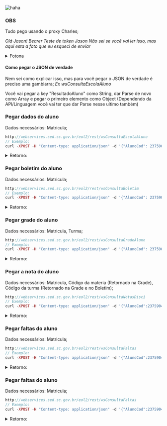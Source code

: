 ![haha](https://www.infoescola.com/wp-content/uploads/2009/12/bandeira-de-santa-catarina.jpg)

### OBS
Tudo pego usando o proxy Charles;

*Olá Jason! Bearer Teste de token Jason*
*Não sei se você vai ler isso, mas aqui esta a foto que eu esqueci de enviar*
<details>
  <summary>Fotona</summary>
  ![jeiso](https://i.ibb.co/nf3hHQ5/f18ed9c8-ab2b-4c16-892c-6b3f1879b88f.jpg)
</details>

#### Como pegar o JSON de verdade
Nem sei como explicar isso, mas para você pegar o JSON de verdade é preciso uma gambiarra;
*Ex wsConsultaEscolaAluno*

Você vai pegar a key "ResultadoAluno" como String, dar Parse de novo como Array e pegar o primeiro elemento como Object (Dependendo da API/Linguagem você vai ter que dar Parse nesse ultimo também)

### Pegar dados do aluno

Dados necessários: Matricula;
```php
http://webservices.sed.sc.gov.br/eol2/rest/wsConsultaEscolaAluno
// Exemplo:
curl -XPOST -H "Content-type: application/json" -d '{"AlunoCod": 237590466}' 'http://webservices.sed.sc.gov.br/eol2/rest/wsConsultaEscolaAluno'
```

<details>
  <summary>Retorno: </summary>

```javascript
{"ResultadoAluno":"[{\"AlunoNom\":\"VITOR COM NOME FALSO\",\"AlunoDataNasc\":\"0000-00-00\",\"AlunoCod\":665522331,\"UeCod\":43256,\"UeNom\":\"EEB Cidinha te amo\",\"UeEnd\":\"0\",\"UeNumEnd\":"Dado",\"UeMunNom\":\"0\",\"UeLatitude\":\"0\",\"UeLongitude\":\"0\"}]"}
```
</details>

### Pegar boletim do aluno

Dados necessários: Matricula;
```php
http://webservices.sed.sc.gov.br/eol2/rest/wsConsultaBoletim
// Exemplo:
curl -XPOST -H "Content-type: application/json" -d '{"AlunoCod": 237590466}' 'http://webservices.sed.sc.gov.br/eol2/rest/wsConsultaBoletim'
```

<details>
  <summary>Retorno: </summary>
  
```javascript
{"ResultadoBoletim":"[{\"Turma\":\"60936-4110-M-3-5\",\"AlunoCod\":237590466,\"AlunoDataNasc\":\"0000-00-00\",\"AlunoCEJA\":\"n\",\"NotaFaltaDisciplina\":[{\"DisciplinaNome\":\"BIOLOGIA\",\"DisciplinaCodigo\":255,\"Nota1\":0,\"Falta1\":0,\"Nota2\":0,\"Falta2\":0,\"Nota3\":0,\"Falta3\":0,\"Nota4\":0,\"Falta4\":0,\"NotaExame\":0,\"NotaRecuperacao\":0,\"NotaFinal\":0,\"Liberado1\":\"s\",\"Liberado2\":\"s\",\"Liberado3\":\"s\",\"Liberado4\":\"n\",\"LiberadoExame\":\"s\",\"LiberadoRec\":\"n\"},{\"DisciplinaNome\":\"MATEMÁTICA\",\"DisciplinaCodigo\":301,\"Nota1\":0,\"Falta1\":0,\"Nota2\":0,\"Falta2\":0,\"Nota3\":0,\"Falta3\":0,\"Nota4\":0,\"Falta4\":0,\"NotaExame\":0,\"NotaRecuperacao\":0,\"NotaFinal\":0,\"Liberado1\":\"s\",\"Liberado2\":\"s\",\"Liberado3\":\"s\",\"Liberado4\":\"n\",\"LiberadoExame\":\"s\",\"LiberadoRec\":\"n\"},{\"DisciplinaNome\":\"GEOGRAFIA\",\"DisciplinaCodigo\":302,\"Nota1\":0,\"Falta1\":0,\"Nota2\":0,\"Falta2\":0,\"Nota3\":0,\"Falta3\":0,\"Nota4\":0,\"Falta4\":0,\"NotaExame\":0,\"NotaRecuperacao\":0,\"NotaFinal\":0,\"Liberado1\":\"s\",\"Liberado2\":\"s\",\"Liberado3\":\"s\",\"Liberado4\":\"n\",\"LiberadoExame\":\"s\",\"LiberadoRec\":\"n\"},{\"DisciplinaNome\":\"HISTÓRIA\",\"DisciplinaCodigo\":304,\"Nota1\":0,\"Falta1\":0,\"Nota2\":0,\"Falta2\":0,\"Nota3\":0,\"Falta3\":0,\"Nota4\":0,\"Falta4\":0,\"NotaExame\":0,\"NotaRecuperacao\":0,\"NotaFinal\":0,\"Liberado1\":\"s\",\"Liberado2\":\"s\",\"Liberado3\":\"s\",\"Liberado4\":\"n\",\"LiberadoExame\":\"s\",\"LiberadoRec\":\"n\"},{\"DisciplinaNome\":\"EDUCAÇÃO FÍSICA\",\"DisciplinaCodigo\":307,\"Nota1\":0,\"Falta1\":0,\"Nota2\":0,\"Falta2\":0,\"Nota3\":0,\"Falta3\":0,\"Nota4\":0,\"Falta4\":0,\"NotaExame\":0,\"NotaRecuperacao\":0,\"NotaFinal\":0,\"Liberado1\":\"s\",\"Liberado2\":\"s\",\"Liberado3\":\"s\",\"Liberado4\":\"n\",\"LiberadoExame\":\"s\",\"LiberadoRec\":\"n\"},{\"DisciplinaNome\":\"LÍNGUA ESTRANGEIRA - INGLÊS\",\"DisciplinaCodigo\":319,\"Nota1\":0,\"Falta1\":0,\"Nota2\":0,\"Falta2\":0,\"Nota3\":0,\"Falta3\":0,\"Nota4\":0,\"Falta4\":0,\"NotaExame\":0,\"NotaRecuperacao\":0,\"NotaFinal\":0,\"Liberado1\":\"s\",\"Liberado2\":\"s\",\"Liberado3\":\"s\",\"Liberado4\":\"n\",\"LiberadoExame\":\"s\",\"LiberadoRec\":\"n\"},{\"DisciplinaNome\":\"LÍNGUA PORTUGUESA E LITERATURA\",\"DisciplinaCodigo\":401,\"Nota1\":0,\"Falta1\":0,\"Nota2\":0,\"Falta2\":0,\"Nota3\":0,\"Falta3\":0,\"Nota4\":0,\"Falta4\":0,\"NotaExame\":0,\"NotaRecuperacao\":0,\"NotaFinal\":0,\"Liberado1\":\"s\",\"Liberado2\":\"s\",\"Liberado3\":\"s\",\"Liberado4\":\"n\",\"LiberadoExame\":\"s\",\"LiberadoRec\":\"n\"},{\"DisciplinaNome\":\"SOCIOLOGIA\",\"DisciplinaCodigo\":437,\"Nota1\":0,\"Falta1\":0,\"Nota2\":0,\"Falta2\":0,\"Nota3\":0,\"Falta3\":0,\"Nota4\":0,\"Falta4\":0,\"NotaExame\":0,\"NotaRecuperacao\":0,\"NotaFinal\":0,\"Liberado1\":\"s\",\"Liberado2\":\"s\",\"Liberado3\":\"s\",\"Liberado4\":\"n\",\"LiberadoExame\":\"s\",\"LiberadoRec\":\"n\"},{\"DisciplinaNome\":\"FÍSICA\",\"DisciplinaCodigo\":475,\"Nota1\":0,\"Falta1\":0,\"Nota2\":0,\"Falta2\":0,\"Nota3\":0,\"Falta3\":0,\"Nota4\":0,\"Falta4\":0,\"NotaExame\":0,\"NotaRecuperacao\":0,\"NotaFinal\":0,\"Liberado1\":\"s\",\"Liberado2\":\"s\",\"Liberado3\":\"s\",\"Liberado4\":\"n\",\"LiberadoExame\":\"s\",\"LiberadoRec\":\"n\"},{\"DisciplinaNome\":\"QUÍMICA\",\"DisciplinaCodigo\":513,\"Nota1\":0,\"Falta1\":0,\"Nota2\":0,\"Falta2\":0,\"Nota3\":0,\"Falta3\":0,\"Nota4\":0,\"Falta4\":0,\"NotaExame\":0,\"NotaRecuperacao\":0,\"NotaFinal\":0,\"Liberado1\":\"s\",\"Liberado2\":\"s\",\"Liberado3\":\"s\",\"Liberado4\":\"n\",\"LiberadoExame\":\"s\",\"LiberadoRec\":\"n\"},{\"DisciplinaNome\":\"FILOSOFIA\",\"DisciplinaCodigo\":536,\"Nota1\":0,\"Falta1\":0,\"Nota2\":0,\"Falta2\":0,\"Nota3\":0,\"Falta3\":0,\"Nota4\":0,\"Falta4\":0,\"NotaExame\":0,\"NotaRecuperacao\":0,\"NotaFinal\":0,\"Liberado1\":\"s\",\"Liberado2\":\"s\",\"Liberado3\":\"s\",\"Liberado4\":\"n\",\"LiberadoExame\":\"s\",\"LiberadoRec\":\"n\"},{\"DisciplinaNome\":\"ARTE\",\"DisciplinaCodigo\":628,\"Nota1\":0,\"Falta1\":0,\"Nota2\":0,\"Falta2\":0,\"Nota3\":0,\"Falta3\":0,\"Nota4\":0,\"Falta4\":0,\"NotaExame\":0,\"NotaRecuperacao\":0,\"NotaFinal\":0,\"Liberado1\":\"s\",\"Liberado2\":\"s\",\"Liberado3\":\"s\",\"Liberado4\":\"n\",\"LiberadoExame\":\"s\",\"LiberadoRec\":\"n\"}]}]"}
```
</details>

### Pegar grade do aluno

Dados necessários: Matricula, Turma;
```php
http://webservices.sed.sc.gov.br/eol2/rest/wsConsultaGradeAluno
// Exemplo:
curl -XPOST -H "Content-type: application/json" -d '{"AlunoCod": 237590466,"turmaParm":""}' 'http://webservices.sed.sc.gov.br/eol2/rest/wsConsultaGradeAluno'
```

<details>
  <summary>Retorno: </summary>

```javascript
{"ResultadoAluno":"[{\"Turma\":\"60936-4110-M-3-5\",\"AlunoCod\":237590466,\"dsiciplinas\":[{\"Cd\":\"255\",\"Nm\":\"BIOLOGIA                                \"},{\"Cd\":\"301\",\"Nm\":\"MATEMÁTICA                              \"},{\"Cd\":\"302\",\"Nm\":\"GEOGRAFIA                               \"},{\"Cd\":\"304\",\"Nm\":\"HISTÓRIA                                \"},{\"Cd\":\"307\",\"Nm\":\"EDUCAÇÃO FÍSICA                         \"},{\"Cd\":\"319\",\"Nm\":\"LÍNGUA ESTRANGEIRA - INGLÊS             \"},{\"Cd\":\"401\",\"Nm\":\"LÍNGUA PORTUGUESA E LITERATURA          \"},{\"Cd\":\"437\",\"Nm\":\"SOCIOLOGIA                              \"},{\"Cd\":\"475\",\"Nm\":\"FÍSICA                                  \"},{\"Cd\":\"513\",\"Nm\":\"QUÍMICA                                 \"},{\"Cd\":\"536\",\"Nm\":\"FILOSOFIA                               \"},{\"Cd\":\"628\",\"Nm\":\"ARTE                                    \"}]}]"}
```
</details>

### Pegar a nota do aluno

Dados necessários: Matricula, Código da materia (Retornado na Grade), Código da turma (Retornado na Grade e no Boletim);
```php
http://webservices.sed.sc.gov.br/eol2/rest/wsConsultaNotasDisci
// Exemplo:
curl -XPOST -H "Content-type: application/json" -d '{"AlunoCod":237590466,"DisciCod":"255","turmaParm":"60936-4110-M-3-5"}' 'http://webservices.sed.sc.gov.br/eol2/rest/wsConsultaNotasDisci'
```

<details>
  <summary>Retorno: </summary>

```javascript
{"ResultadoNotas":"{\"DisciplinaNom\":\"\",\"AlunoCod\":237590466,\"DtNascimento\":\"0000-00-00\",\"UeNom\":\"EEB AAAAAAAAA\",\"NotasTurma\":\"60936-4110-M-3-5\",\"AlunoSemNota\":true}"}
```
</details>

### Pegar faltas do aluno

Dados necessários: Matricula;
```php
http://webservices.sed.sc.gov.br/eol2/rest/wsConsultaFaltas
// Exemplo:
curl -XPOST -H "Content-type: application/json" -d '{"AlunoCod":237590466}' 'http://webservices.sed.sc.gov.br/eol2/rest/wsConsultaFaltas'
```

<details>
  <summary>Retorno: </summary>

```javascript
{"ResultadoFaltas":"[{\"AlunoCod\":237590466,\"DtNascimento\":\"0000-00-00\",\"Turma\":\"60936-4110-M-3-5\",\"UeCod\":2343,\"UeNom\":\"EEB AAAAAAAAA\",\"QtdTurmas\":0,\"FaltaDisciplinaWs\":[{\"DisciplinaNom\":\"BIL - BIOLOGIA\",\"DisciplinaCod\":255,\"QtdFaltas\":0},{\"DisciplinaNom\":\"MAT - MATEMÁTICA\",\"DisciplinaCod\":301,\"QtdFaltas\":0},{\"DisciplinaNom\":\"GEO - GEOGRAFIA\",\"DisciplinaCod\":302,\"QtdFaltas\":0},{\"DisciplinaNom\":\"HIS - HISTÓRIA\",\"DisciplinaCod\":304,\"QtdFaltas\":0},{\"DisciplinaNom\":\"EFI - EDUCAÇÃO FÍSICA\",\"DisciplinaCod\":307,\"QtdFaltas\":0},{\"DisciplinaNom\":\"LEI - LÍNGUA ESTRANGEIRA - INGLÊS\",\"DisciplinaCod\":319,\"QtdFaltas\":0},{\"DisciplinaNom\":\"LPL - LÍNGUA PORTUGUESA E LITERATURA\",\"DisciplinaCod\":401,\"QtdFaltas\":0},{\"DisciplinaNom\":\"SOC - SOCIOLOGIA\",\"DisciplinaCod\":437,\"QtdFaltas\":0},{\"DisciplinaNom\":\"FIS - FÍSICA\",\"DisciplinaCod\":475,\"QtdFaltas\":0},{\"DisciplinaNom\":\"QUI - QUÍMICA\",\"DisciplinaCod\":513,\"QtdFaltas\":0},{\"DisciplinaNom\":\"FIL - FILOSOFIA\",\"DisciplinaCod\":536,\"QtdFaltas\":0},{\"DisciplinaNom\":\"ATE - ARTE\",\"DisciplinaCod\":628,\"QtdFaltas\":0}]}]"}
```
</details>

### Pegar faltas do aluno

Dados necessários: Matricula;
```php
http://webservices.sed.sc.gov.br/eol2/rest/wsConsultaFaltas
// Exemplo:
curl -XPOST -H "Content-type: application/json" -d '{"AlunoCod":237590466}' 'http://webservices.sed.sc.gov.br/eol2/rest/wsConsultaFaltas'
```

<details>
  <summary>Retorno: </summary>

```javascript
{"ResultadoFaltas":"[{\"AlunoCod\":237590466,\"DtNascimento\":\"0000-00-00\",\"Turma\":\"60936-4110-M-3-5\",\"UeCod\":2343,\"UeNom\":\"EEB AAAAAAAAA\",\"QtdTurmas\":0,\"FaltaDisciplinaWs\":[{\"DisciplinaNom\":\"BIL - BIOLOGIA\",\"DisciplinaCod\":255,\"QtdFaltas\":0},{\"DisciplinaNom\":\"MAT - MATEMÁTICA\",\"DisciplinaCod\":301,\"QtdFaltas\":0},{\"DisciplinaNom\":\"GEO - GEOGRAFIA\",\"DisciplinaCod\":302,\"QtdFaltas\":0},{\"DisciplinaNom\":\"HIS - HISTÓRIA\",\"DisciplinaCod\":304,\"QtdFaltas\":0},{\"DisciplinaNom\":\"EFI - EDUCAÇÃO FÍSICA\",\"DisciplinaCod\":307,\"QtdFaltas\":0},{\"DisciplinaNom\":\"LEI - LÍNGUA ESTRANGEIRA - INGLÊS\",\"DisciplinaCod\":319,\"QtdFaltas\":0},{\"DisciplinaNom\":\"LPL - LÍNGUA PORTUGUESA E LITERATURA\",\"DisciplinaCod\":401,\"QtdFaltas\":0},{\"DisciplinaNom\":\"SOC - SOCIOLOGIA\",\"DisciplinaCod\":437,\"QtdFaltas\":0},{\"DisciplinaNom\":\"FIS - FÍSICA\",\"DisciplinaCod\":475,\"QtdFaltas\":0},{\"DisciplinaNom\":\"QUI - QUÍMICA\",\"DisciplinaCod\":513,\"QtdFaltas\":0},{\"DisciplinaNom\":\"FIL - FILOSOFIA\",\"DisciplinaCod\":536,\"QtdFaltas\":0},{\"DisciplinaNom\":\"ATE - ARTE\",\"DisciplinaCod\":628,\"QtdFaltas\":0}]}]"}
```
</details>
